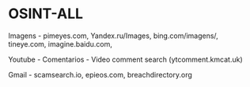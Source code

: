 # OSINT-ALL

Imagens - 
pimeyes.com,
Yandex.ru/Images, 
bing.com/imagens/,
tineye.com,
imagine.baidu.com,

Youtube - 
Comentarios - Video comment search (ytcomment.kmcat.uk)

Gmail - 
scamsearch.io,
epieos.com,
breachdirectory.org
